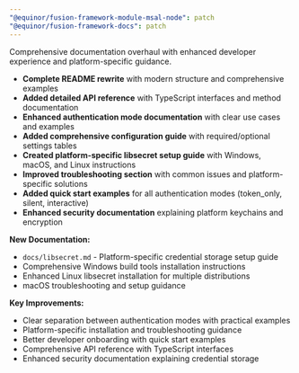 ```yaml
---
"@equinor/fusion-framework-module-msal-node": patch
"@equinor/fusion-framework-docs": patch
---
```


Comprehensive documentation overhaul with enhanced developer experience and platform-specific guidance.

- **Complete README rewrite** with modern structure and comprehensive examples
- **Added detailed API reference** with TypeScript interfaces and method documentation
- **Enhanced authentication mode documentation** with clear use cases and examples
- **Added comprehensive configuration guide** with required/optional settings tables
- **Created platform-specific libsecret setup guide** with Windows, macOS, and Linux instructions
- **Improved troubleshooting section** with common issues and platform-specific solutions
- **Added quick start examples** for all authentication modes (token_only, silent, interactive)
- **Enhanced security documentation** explaining platform keychains and encryption

**New Documentation:**
- `docs/libsecret.md` - Platform-specific credential storage setup guide
- Comprehensive Windows build tools installation instructions
- Enhanced Linux libsecret installation for multiple distributions
- macOS troubleshooting and setup guidance

**Key Improvements:**
- Clear separation between authentication modes with practical examples
- Platform-specific installation and troubleshooting guidance
- Better developer onboarding with quick start examples
- Comprehensive API reference with TypeScript interfaces
- Enhanced security documentation explaining credential storage
